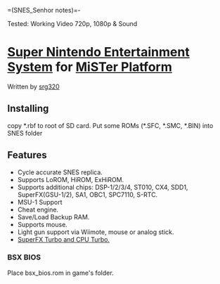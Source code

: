 =(SNES_Senhor notes)=-

Tested: Working Video 720p, 1080p & Sound

# [Super Nintendo Entertainment System](https://en.wikipedia.org/wiki/Super_Nintendo_Entertainment_System) for [MiSTer Platform](https://github.com/MiSTer-devel/Main_MiSTer/wiki)

Written by [srg320](https://github.com/srg320)

## Installing
copy \*.rbf to root of SD card. Put some ROMs (\*.SFC, \*.SMC, \*.BIN) into SNES folder

## Features
* Cycle accurate SNES replica.
* Supports LoROM, HiROM, ExHiROM.
* Supports additional chips: DSP-1/2/3/4, ST010, CX4, SDD1, SuperFX(GSU-1/2), SA1, OBC1, SPC7110, S-RTC.
* MSU-1 Support
* Cheat engine.
* Save/Load Backup RAM.
* Supports mouse.
* Light gun support via Wiimote, mouse or analog stick.
* [SuperFX Turbo and CPU Turbo.](https://github.com/MiSTer-devel/SNES_MiSTer/blob/master/SNES_Turbo.md)

### BSX BIOS
Place bsx_bios.rom in game's folder.
